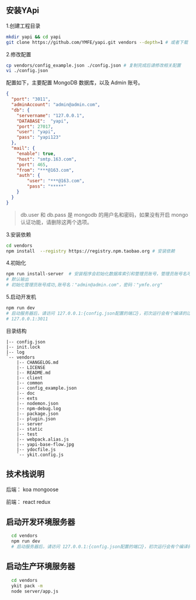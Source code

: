 ## 安装YApi

1.创建工程目录

```bash
mkdir yapi && cd yapi
git clone https://github.com/YMFE/yapi.git vendors --depth=1 # 或者下载 zip 包解压到 vendors 目录
```

2.修改配置

```bash
cp vendors/config_example.json ./config.json # 复制完成后请修改相关配置
vi ./config.json
```

配置如下，主要配置 MongoDB 数据库，以及 Admin 账号。

```json
{
  "port": "3011",
  "adminAccount": "admin@admin.com",
  "db": {
    "servername": "127.0.0.1",
    "DATABASE":  "yapi",
    "port": 27017,
    "user": "yapi",
    "pass": "yapi123"
  },
  "mail": {
    "enable": true,
    "host": "smtp.163.com",
    "port": 465,
    "from": "***@163.com",
    "auth": {
        "user": "***@163.com",
        "pass": "*****"
    }
  }
}
```
> db.user 和 db.pass 是 mongodb 的用户名和密码，如果没有开启 mongo 认证功能，请删除这两个选项。

3.安装依赖

```bash
cd vendors
npm install  --registry https://registry.npm.taobao.org # 安装依赖
```

4.初始化

```bash
npm run install-server  # 安装程序会初始化数据库索引和管理员账号，管理员账号名可在 config.json 配置
# 默认输出
# 初始化管理员账号成功,账号名："admin@admin.com"，密码："ymfe.org"
```

5.启动开发机

```bash
npm run dev
# 启动服务器后，请访问 127.0.0.1:{config.json配置的端口}，初次运行会有个编译的过程，请耐心等候
# 127.0.0.1:3011
```

目录结构

```
|-- config.json
|-- init.lock
|-- log
`-- vendors
    |-- CHANGELOG.md
    |-- LICENSE
    |-- README.md
    |-- client
    |-- common
    |-- config_example.json
    |-- doc
    |-- exts
    |-- nodemon.json
    |-- npm-debug.log
    |-- package.json
    |-- plugin.json
    |-- server
    |-- static
    |-- test
    |-- webpack.alias.js
    |-- yapi-base-flow.jpg
    |-- ydocfile.js
    `-- ykit.config.js
```



## 技术栈说明

后端： koa mongoose

前端： react redux

## 启动开发环境服务器

```bash
  cd vendors
  npm run dev
  # 启动服务器后，请访问 127.0.0.1:{config.json配置的端口}，初次运行会有个编译的过程，请耐心等候
```

## 启动生产环境服务器

```bash
  cd vendors
  ykit pack -m
  node server/app.js
```